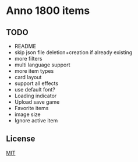 # Anno 1800 items

## TODO

- README
- skip json file deletion+creation if already existing
- more filters
- multi language support
- more item types
- card layout
- support all effects
- use default font?
- Loading indicator
- Upload save game
- Favorite items
- image size
- Ignore active item

## License

[MIT](https://choosealicense.com/licenses/mit/)
